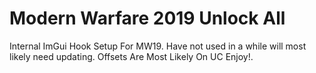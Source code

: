 # Modern Warfare 2019 Unlock All

Internal ImGui Hook Setup For MW19. Have not used in a while will most likely need updating.
Offsets Are Most Likely On UC Enjoy!.
